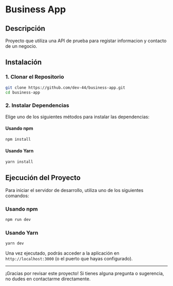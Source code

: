 # Business App

## Descripción
Proyecto que utiliza una API de prueba para registar informacion y contacto de un negocio.

## Instalación

### 1. Clonar el Repositorio
```bash
git clone https://github.com/dev-44/business-app.git
cd business-app
```

### 2. Instalar Dependencias
Elige uno de los siguientes métodos para instalar las dependencias:

#### Usando npm
```bash
npm install
```

#### Usando Yarn
```bash
yarn install
```

## Ejecución del Proyecto

Para iniciar el servidor de desarrollo, utiliza uno de los siguientes comandos:

### Usando npm
```bash
npm run dev
```

### Usando Yarn
```bash
yarn dev
```

Una vez ejecutado, podrás acceder a la aplicación en `http://localhost:3000` (o el puerto que hayas configurado).

---

¡Gracias por revisar este proyecto! Si tienes alguna pregunta o sugerencia, no dudes en contactarme directamente.